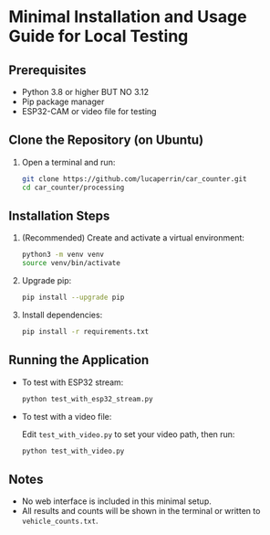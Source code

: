 # Minimal Installation and Usage Guide for Local Testing

## Prerequisites

- Python 3.8 or higher BUT NO 3.12
- Pip package manager
- ESP32-CAM or video file for testing

## Clone the Repository (on Ubuntu)

1. Open a terminal and run:

   ```bash
   git clone https://github.com/lucaperrin/car_counter.git
   cd car_counter/processing
   ```

## Installation Steps

1. (Recommended) Create and activate a virtual environment:

   ```bash
   python3 -m venv venv
   source venv/bin/activate
   ```

2. Upgrade pip:

   ```bash
   pip install --upgrade pip
   ```

3. Install dependencies:

   ```bash
   pip install -r requirements.txt
   ```

## Running the Application

- To test with ESP32 stream:

  ```bash
  python test_with_esp32_stream.py
  ```

- To test with a video file:

  Edit `test_with_video.py` to set your video path, then run:

  ```bash
  python test_with_video.py
  ```

## Notes

- No web interface is included in this minimal setup.
- All results and counts will be shown in the terminal or written to `vehicle_counts.txt`.